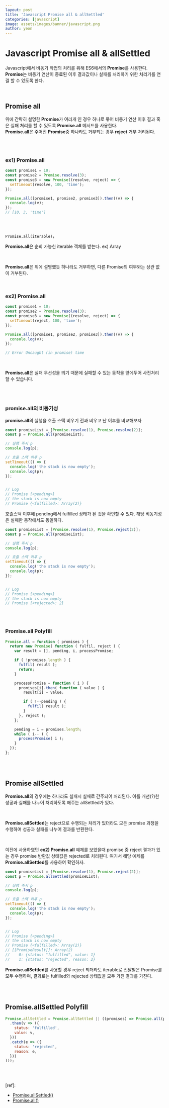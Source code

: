 ```yaml
---
layout: post
title: 'Javascript Promise all & allSettled'
categories: [javascript]
image: assets/images/banner/javascript.png
author: yeon
---
```


# Javascript Promise all & allSettled

Javascript에서 비동기 작업의 처리를 위해 ES6에서의 **Promise**를 사용한다. **Promise**는 비동기 연산이 종료된 이후 결과값이나 실패를 처리하기 위한 처리기를 연결 할 수 있도록 한다. <br>

<br>

## Promise all

위에 간략히 설명한 **Promise**가 여러개 인 경우 하나로 묶어 비동기 연산 이후 결과 혹은 실패 처리를 할 수 있도록 **Promise.all** 메서드를 사용한다. <br>
**Promise.all**은 주어진 **Promise**중 하나라도 거부되는 경우 **reject** 거부 처리된다. <br>

<br><br>

### ex1) Promise.all

```javascript
const promise1 = 10;
const promise2 = Promise.resolve(3);
const promise3 = new Promise((resolve, reject) => {
  setTimeout(resolve, 100, 'time');
});

Promise.all([promise1, promise2, promise3]).then((v) => {
  console.log(v);
});
// [10, 3, 'time']
```

<br><br>

~~~
Promise.all(iterable);
~~~

**Promise.all**은 순회 가능한 iterable 객체를 받는다. ex) Array

<br>

**Promise.all**은 위에 설명했듯 하나라도 거부하면, 다른 Promise의 여부와는 상관 없이 거부된다.

<br>

### ex2) Promise.all

```javascript
const promise1 = 10;
const promise2 = Promise.resolve(3);
const promise3 = new Promise((resolve, reject) => {
  setTimeout(reject, 100, 'time');
});

Promise.all([promise1, promise2, promise3]).then((v) => {
  console.log(v);
});

// Error Uncaught (in promise) time
```

<br>

**Promise.all**은 실패 우선성을 띄기 때문에 실패할 수 있는 동작을 앞에두어 사전처리 할 수 있습니다.

<br><br>

### promise.all의 비동기성

**promise.all**의 실행을 호출 스택 비우기 전과 비우고 난 이후를 비교해보자

```javascript
const promiseList = [Promise.resolve(1), Promise.resolve(2)];
const p = Promise.all(promiseList);

// 실행 즉시 p
console.log(p);

// 호출 스택 이후 p
setTimeout(() => {
  console.log('the stack is now empty');
  console.log(p);
});


// Log
// Promise {<pending>}
// the stack is now empty
// Promise {<fulfilled>: Array(2)}
```

호출스택 이후에 pending에서 fulfilled 상태가 된 것을 확인할 수 있다.
해당 비동기성은 실패한 동작에서도 동일하다.

```javascript
const promiseList = [Promise.resolve(1), Promise.reject(2)];
const p = Promise.all(promiseList);

// 실행 즉시 p
console.log(p);

// 호출 스택 이후 p
setTimeout(() => {
  console.log('the stack is now empty');
  console.log(p);
});


// Log
// Promise {<pending>}
// the stack is now empty
// Promise {<rejected>: 2}
```

<br><br>

### Promise.all Polyfill

```javascript
Promise.all = function ( promises ) {
  return new Promise( function ( fulfil, reject ) {
    var result = [], pending, i, processPromise;

    if ( !promises.length ) {
      fulfil( result );
      return;
    }

    processPromise = function ( i ) {
      promises[i].then( function ( value ) {
        result[i] = value;

        if ( !--pending ) {
          fulfil( result );
        }
      }, reject );
    };

    pending = i = promises.length;
    while ( i-- ) {
      processPromise( i );
    }
  });
};
```

<br><br>

## Promise allSettled

**Promise.all**의 경우에는 하나라도 실패시 실패로 간주되어 처리된다. 이를 개선(?)한 성공과 실패를 나누어 처리하도록 해주는 allSettled가 있다.

<br>

**Promise.allSettled**는 reject으로 수행되는 처리가 있더라도 모든 promise 과정을 수행하여 성공과 실패를 나누어 결과를 반환한다.

<br>

이전에 사용하였던 **ex2) Promise.all** 예제를 보았을때 promise 중 reject 결과가 있는 경우 promise 반환값 상태값은 rejected로 처리된다. 여기서 해당 예제를 **Promise.allSettled**를 사용하여 확인하자.

```javascript
const promiseList = [Promise.resolve(1), Promise.reject(2)];
const p = Promise.allSettled(promiseList);

// 실행 즉시 p
console.log(p);

// 호출 스택 이후 p
setTimeout(() => {
  console.log('the stack is now empty');
  console.log(p);
});


// Log
// Promise {<pending>}
// the stack is now empty
// Promise {<fulfilled>: Array(2)}
// [[PromiseResult]]: Array(2)
//    0: {status: "fulfilled", value: 1}
//    1: {status: "rejected", reason: 2}
```

**Promise.allSettled**를 사용할 경우 reject 되더라도 iterable로 전달받은 Promise를 모두 수행하며, 결과로는 fulfilled와 rejected 상태값을 모두 가진 결과를 가진다.

<br><br>

## Promise.allSettled Polyfill

```javascript
Promise.allSettled = Promise.allSettled || ((promises) => Promise.all(promises.map(p => p
  .then(v => ({
    status: 'fulfilled',
    value: v,
  }))
  .catch(e => ({
    status: 'rejected',
    reason: e,
  }))
)));
```

<br><br>

[ref]:
- [Promise.allSettled()](https://developer.mozilla.org/ko/docs/Web/JavaScript/Reference/Global_Objects/Promise/allSettled)
- [Promise.all()](https://developer.mozilla.org/ko/docs/Web/JavaScript/Reference/Global_Objects/Promise/all)

<br><br><br>